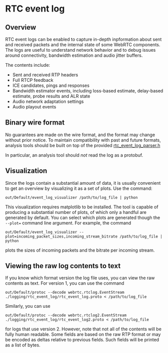 # RTC event log

<?% config.freshness.owner = 'terelius' %?>
<?% config.freshness.reviewed = '2021-06-02' %?>

## Overview

RTC event logs can be enabled to capture in-depth inpformation about
sent and received packets and the internal state of some WebRTC components.
The logs are useful to understand network behavior and to debug
issues around connectivity, bandwidth estimation and audio jitter buffers.

The contents include:
 * Sent and received RTP headers
 * Full RTCP feedback
 * ICE candidates, pings and responses
 * Bandwidth estimator events, including loss-based estimate, delay-based estimate, probe results and ALR state
 * Audio network adaptation settings
 * Audio playout events

## Binary wire format

No guarantees are made on the wire format, and the format may change without
prior notice. To maintain compatibility with
past and future formats, analysis tools should be built on top of the provided
[rtc_event_log_parser.h](https://source.chromium.org/chromium/chromium/src/+/master:third_party/webrtc/logging/rtc_event_log/rtc_event_log_parser.h)

In particular, an analysis tool should *not* read the log as a protobuf.

## Visualization

Since the logs contain a substantial amount of data, it is usually convenient
to get an overview by visualizing it as a set of plots.
Use the command:

```
out/Default/event_log_visualizer /path/to/log_file | python
```

This visualization requires matplotlib to be installed.
The tool is capable of producing a substantial number of plots, of which only a
handful are generated by default. You can select
which plots are generated though the `--plot=` command line argument.
For example, the command

```
out/Default/event_log_visualizer --plot=incoming_packet_sizes,incoming_stream_bitrate /path/to/log_file | python
```

plots the sizes of incoming packets and the bitrate per incoming stream.

## Viewing the raw log contents to text

If you know which format version the log file uses, you can view the raw
contents as text. For version 1, you can use the command

```
out/Default/protoc --decode webrtc.rtclog.EventStream ./logging/rtc_event_log/rtc_event_log.proto < /path/to/log_file
```

Similarly, you can use

```
out/Default/protoc --decode webrtc.rtclog2.EventStream ./logging/rtc_event_log/rtc_event_log2.proto < /path/to/log_file
```

for logs that use version 2. However, note that not all of the contents will be
fully human readable. Some fields are based on the raw RTP format or may be
encoded as deltas relative to previous fields. Such fields will be printed as a
list of bytes.

